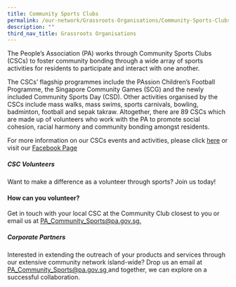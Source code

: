 ```yaml
---
title: Community Sports Clubs
permalink: /our-network/Grassroots-Organisations/Community-Sports-Clubs/
description: ""
third_nav_title: Grassroots Organisations
---
```

The People’s Association (PA) works through Community Sports Clubs (CSCs) to foster community bonding through a wide array of sports activities for residents to participate and interact with one another.

The CSCs’ flagship programmes include the PAssion Children’s Football Programme, the Singapore Community Games (SCG) and the newly included Community Sports Day (CSD). Other activities organised by the CSCs include mass walks, mass swims, sports carnivals, bowling, badminton, football and sepak takraw. Altogether, there are 89 CSCs which are made up of volunteers who work with the PA to promote social cohesion, racial harmony and community bonding amongst residents.

For more information on our CSCs events and activities, please click  [here](/our-programmes/community-sports) or visit our [Facebook Page](www.facebook.com/PACommunitySportsNetwork/)

##### CSC Volunteers
Want to make a difference as a volunteer through sports? Join us today!

#### How can you volunteer?
Get in touch with your local CSC at the Community Club closest to you or email us at [PA_Community_Sports@pa.gov.sg.](PA_Community_Sports@pa.gov.sg.)

##### Corporate Partners

Interested in extending the outreach of your products and services through our extensive community network island-wide? Drop us an email at [ PA_Community_Sports@pa.gov.sg ]( PA_Community_Sports@pa.gov.sg )and together, we can explore on a successful collaboration.